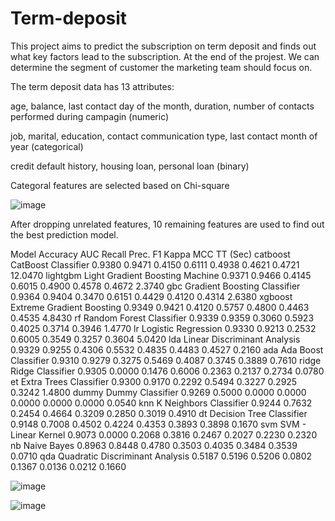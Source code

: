 # Term-deposit

This project aims to predict the subscription on term deposit and finds out what key factors lead to the subscription. At the end of the projest. We can determine the segment of customer the marketing team should focus on.

The term deposit data has 13 attributes: 

age, balance, last contact day of the month, duration, number of contacts performed during campagin (numeric)

job, marital, education, contact communication type, last contact month of year (categorical)

credit default history, housing loan, personal loan (binary)



Categoral features are selected based on Chi-square

![image](https://user-images.githubusercontent.com/62399559/180721223-0c62316d-7ed0-42e0-a448-0e54864f9c46.png)

After dropping unrelated features, 10 remaining features are used to find out the best prediction model.


Model	Accuracy	AUC	Recall	Prec.	F1	Kappa	MCC	TT (Sec)
catboost	CatBoost Classifier	0.9380	0.9471	0.4150	0.6111	0.4938	0.4621	0.4721	12.0470
lightgbm	Light Gradient Boosting Machine	0.9371	0.9466	0.4145	0.6015	0.4900	0.4578	0.4672	2.3740
gbc	Gradient Boosting Classifier	0.9364	0.9404	0.3470	0.6151	0.4429	0.4120	0.4314	2.6380
xgboost	Extreme Gradient Boosting	0.9349	0.9421	0.4120	0.5757	0.4800	0.4463	0.4535	4.8430
rf	Random Forest Classifier	0.9339	0.9359	0.3060	0.5923	0.4025	0.3714	0.3946	1.4770
lr	Logistic Regression	0.9330	0.9213	0.2532	0.6005	0.3549	0.3257	0.3604	5.0420
lda	Linear Discriminant Analysis	0.9329	0.9255	0.4306	0.5532	0.4835	0.4483	0.4527	0.2160
ada	Ada Boost Classifier	0.9310	0.9279	0.3275	0.5469	0.4087	0.3745	0.3889	0.7610
ridge	Ridge Classifier	0.9305	0.0000	0.1476	0.6006	0.2363	0.2137	0.2734	0.0780
et	Extra Trees Classifier	0.9300	0.9170	0.2292	0.5494	0.3227	0.2925	0.3242	1.4800
dummy	Dummy Classifier	0.9269	0.5000	0.0000	0.0000	0.0000	0.0000	0.0000	0.0540
knn	K Neighbors Classifier	0.9244	0.7632	0.2454	0.4664	0.3209	0.2850	0.3019	0.4910
dt	Decision Tree Classifier	0.9148	0.7008	0.4502	0.4224	0.4353	0.3893	0.3898	0.1670
svm	SVM - Linear Kernel	0.9073	0.0000	0.2068	0.3816	0.2467	0.2027	0.2230	0.2320
nb	Naive Bayes	0.8963	0.8448	0.4780	0.3503	0.4035	0.3484	0.3539	0.0710
qda	Quadratic Discriminant Analysis	0.5187	0.5196	0.5206	0.0802	0.1367	0.0136	0.0212	0.1660


![image](https://user-images.githubusercontent.com/62399559/180721361-8a5630a6-5670-47bd-b382-db30d4d1dd87.png)


![image](https://user-images.githubusercontent.com/62399559/180720986-6d240cfe-34b5-427b-91a2-a2c7c98803bd.png)
